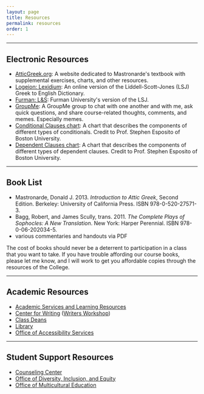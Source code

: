 ```yaml
---
layout: page
title: Resources
permalink: resources
order: 1
---
```


***

## Electronic Resources

* [AtticGreek.org](http://atticgreek.org): A website dedicated to Mastronarde's textbook with supplemental exercises, charts, and other resources.
* [Logeion: Lexidium](https://logeion.uchicago.edu/lexidium): An online version of the Liddell-Scott-Jones (LSJ) Greek to English Dictionary.
* [Furman: L&S](http://folio2.furman.edu/lsj/): Furman University's version of the LSJ.
* [GroupMe](https://groupme.com/join_group/65800066/6NwuNqa7): A GroupMe group to chat with one another and with me, ask quick questions, and share course-related thoughts, comments, and memes. Especially memes.
* [Conditional Clauses chart](https://dlibatique.github.io/images/conditions-chart.tif): A chart that describes the components of different types of conditionals. Credit to Prof. Stephen Esposito of Boston University.
* [Dependent Clauses chart](https://dlibatique.github.io/images/dependent-clause-chart.tif): A chart that describes the components of different types of dependent clauses. Credit to Prof. Stephen Esposito of Boston University.

***

## Book List

* Mastronarde, Donald J. 2013. *Introduction to Attic Greek*, Second Edition. Berkeley: University of California Press. ISBN 978-0-520-27571-3.
* Bagg, Robert, and James Scully, trans. 2011. *The Complete Plays of Sophocles: A New Translation*. New York: Harper Perennial. ISBN 978-0-06-202034-5.
* various commentaries and handouts via PDF

The cost of books should never be a deterrent to participation in a class that you want to take. If you have trouble affording our course books, please let me know, and I will work to get you affordable copies through the resources of the College.

***

## Academic Resources

* [Academic Services and Learning Resources](https://www.holycross.edu/support-and-resources/academic-services-and-learning-resources)
* [Center for Writing](https://www.holycross.edu/academics/support-and-resources/center-for-writing) ([Writers Workshop](https://www.holycross.edu/academics/support-and-resources/center-for-writing/writers-workshop))
* [Class Deans](https://www.holycross.edu/mentored-learning/class-deans)
* [Library](https://www.holycross.edu/support-and-resources/holy-cross-libraries)
* [Office of Accessibility Services](https://www.holycross.edu/health-wellness-and-access/office-accessibility-services)

***

## Student Support Resources

* [Counseling Center](https://www.holycross.edu/health-wellness-and-access/counseling-center)
* [Office of Diversity, Inclusion, and Equity](https://www.holycross.edu/campus-life/diversity-and-inclusion)
* [Office of Multicultural Education](https://www.holycross.edu/diversity-and-inclusion/office-multicultural-education)
